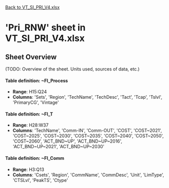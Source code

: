 [Back to VT_SI_PRI_V4.xlsx](README.md)

# 'Pri_RNW' sheet in VT_SI_PRI_V4.xlsx

## Sheet Overview

(TODO: Overview of the sheet. Units used, sources of data, etc.)

#### Table definition: ~FI_Process
- **Range**: H15:Q24
- **Columns**: 'Sets', 'Region', 'TechName', 'TechDesc', 'Tact', 'Tcap', 'Tslvl', 'PrimaryCG', 'Vintage'

#### Table definition: ~FI_T
- **Range**: H28:W37
- **Columns**: 'TechName', 'Comm-IN', 'Comm-OUT', 'COST', 'COST\~2021', 'COST\~2025', 'COST\~2030', 'COST\~2035', 'COST\~2040', 'COST\~2050', 'COST\~2060', 'ACT_BND\~UP', 'ACT_BND\~UP\~2016', 'ACT_BND\~UP\~2021', 'ACT_BND\~UP\~2030'

#### Table definition: ~FI_Comm
- **Range**: H3:Q13
- **Columns**: 'Csets', 'Region', 'CommName', 'CommDesc', 'Unit', 'LimType', 'CTSLvl', 'PeakTS', 'Ctype'

